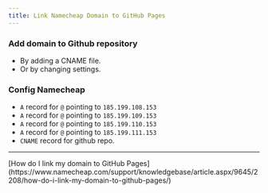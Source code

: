 ```yaml
---
title: Link Namecheap Domain to GitHub Pages
---
```


### Add domain to Github repository
* By adding a CNAME file.
* Or by changing settings.

<!--truncate-->

### Config Namecheap
* `A` record for `@` pointing to `185.199.108.153`
* `A` record for `@` pointing to `185.199.109.153`
* `A` record for `@` pointing to `185.199.110.153`
* `A` record for `@` pointing to `185.199.111.153`
* `CNAME` record for github repo.

<hr>
[How do I link my domain to GitHub Pages](https://www.namecheap.com/support/knowledgebase/article.aspx/9645/2208/how-do-i-link-my-domain-to-github-pages/)